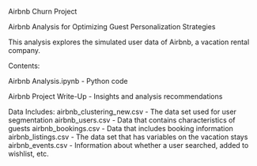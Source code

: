 Airbnb Churn Project

Airbnb Analysis for Optimizing Guest Personalization Strategies

This analysis explores the simulated user data of Airbnb, a vacation rental company.

Contents:

Airbnb Analysis.ipynb - Python code

Airbnb Project Write-Up - Insights and analysis recommendations

Data Includes: 
airbnb_clustering_new.csv - The data set used for user segmentation
airbnb_users.csv - Data that contains characteristics of guests
airbnb_bookings.csv - Data that includes booking information
airbnb_listings.csv - The data set that has variables on the vacation stays
airbnb_events.csv - Information about whether a user searched, added to wishlist, etc.
